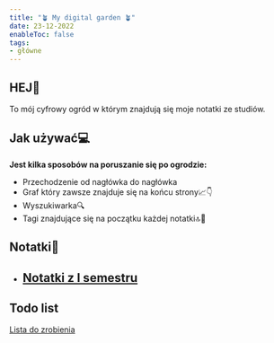 ```yaml
---
title: "🪴 My digital garden 🪴"
date: 23-12-2022
enableToc: false
tags:
- główne
---
```

## **HEJ👋**
To mój cyfrowy ogród w którym znajdują się moje notatki ze studiów.

## Jak używać💻
**Jest kilka sposobów na poruszanie się po ogrodzie:**

- Przechodzenie od nagłówka do nagłówka 
- Graf który zawsze znajduje się na końcu strony📈👇
- Wyszukiwarka🔍
- Tagi znajdujące się na początku każdej notatki🔝📄
## Notatki📙
- ## [Notatki z I semestru](I%20semestr/I%20Semestr.md)

## Todo list
[Lista do zrobienia](Lista%20do%20zrobienia.md)
